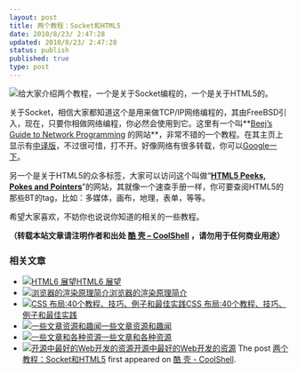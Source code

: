 ```yaml
---
layout: post
title: 两个教程：Socket和HTML5
date: 2010/8/23/ 2:47:28
updated: 2010/8/23/ 2:47:28
status: publish
published: true
type: post
---
```


![](http://d.wearehugh.com/dih5/johnny_automatic_planet_with_spyglass.png)给大家介绍两个教程，一个是关于Socket编程的，一个是关于HTML5的。


关于Socket，相信大家都知道这个是用来做TCP/IP网络编程的，其由FreeBSD引入，现在，只要你相做网络编程，你必然会使用到它。这里有一个叫**[Beej’s Guide to Network Programming](http://beej.us/guide/bgnet/) 的网站**，非常不错的一个教程。在其主页上显示有[中译版](http://docs.chinalinuxpub.com/doc/pro/is.html)，不过很可惜，打不开。好像网络有很多转载，你可以[Google一下](http://www.google.com.hk/search?hl=zh-CN&source=hp&q=beej+%E7%BD%91%E7%BB%9C%E7%BC%96%E7%A8%8B&btnG=Google+%E6%90%9C%E7%B4%A2)。


另一个是关于HTML5的众多标签，大家可以访问这个叫做“[**HTML5 Peeks, Pokes and Pointers**](http://diveintohtml5.org/peeks-pokes-and-pointers.html)”的网站，其就像一个速查手册一样，你可要查阅HTML5的那些BT的tag，比如：多媒体，画布，地理，表单，等等。


希望大家喜欢，不妨你也说说你知道的相关的一些教程。



**（转载本站文章请注明作者和出处 [酷 壳 – CoolShell](https://coolshell.cn/) ，请勿用于任何商业用途）**



### 相关文章

* [![HTML6 展望](https://coolshell.cn/wp-content/uploads/2014/12/html6-150x150.jpeg)](https://coolshell.cn/articles/12206.html)[HTML6 展望](https://coolshell.cn/articles/12206.html)
* [![浏览器的渲染原理简介](https://coolshell.cn/wp-content/uploads/2013/05/Render-Process-150x150.jpg)](https://coolshell.cn/articles/9666.html)[浏览器的渲染原理简介](https://coolshell.cn/articles/9666.html)
* [![CSS 布局:40个教程、技巧、例子和最佳实践](https://coolshell.cn/wp-content/uploads/2012/03/css-layouts-150x150.gif)](https://coolshell.cn/articles/6840.html)[CSS 布局:40个教程、技巧、例子和最佳实践](https://coolshell.cn/articles/6840.html)
* [![一些文章资源和趣闻](https://coolshell.cn/wp-content/uploads/2011/11/stackparts.com_-150x150.png)](https://coolshell.cn/articles/5537.html)[一些文章资源和趣闻](https://coolshell.cn/articles/5537.html)
* [![一些文章和各种资源](https://coolshell.cn/wp-content/uploads/2011/09/image008-150x150.jpg)](https://coolshell.cn/articles/5224.html)[一些文章和各种资源](https://coolshell.cn/articles/5224.html)
* [![开源中最好的Web开发的资源](https://coolshell.cn/wp-content/plugins/wordpress-23-related-posts-plugin/static/thumbs/7.jpg)](https://coolshell.cn/articles/4795.html)[开源中最好的Web开发的资源](https://coolshell.cn/articles/4795.html)
The post [两个教程：Socket和HTML5](https://coolshell.cn/articles/2829.html) first appeared on [酷 壳 - CoolShell](https://coolshell.cn).
